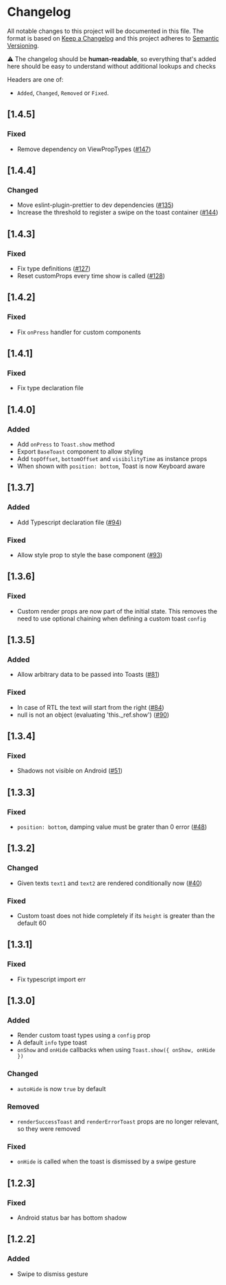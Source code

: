 # Changelog

All notable changes to this project will be documented in this file. The format is based on [Keep a Changelog](http://keepachangelog.com/en/1.0.0/)
and this project adheres to [Semantic Versioning](http://semver.org/spec/v2.0.0.html).

⚠️ The changelog should be **human-readable**, so everything that's added here should be easy to understand without additional lookups and checks

Headers are one of:

- `Added`, `Changed`, `Removed` or `Fixed`.

## [1.4.5]

### Fixed

- Remove dependency on ViewPropTypes ([#147](https://github.com/calintamas/react-native-toast-message/pull/147))

## [1.4.4]

### Changed

- Move eslint-plugin-prettier to dev dependencies ([#135](https://github.com/calintamas/react-native-toast-message/pull/135))
- Increase the threshold to register a swipe on the toast container ([#144](https://github.com/calintamas/react-native-toast-message/pull/144))

## [1.4.3]

### Fixed

- Fix type definitions ([#127](https://github.com/calintamas/react-native-toast-message/pull/127))
- Reset customProps every time show is called ([#128](https://github.com/calintamas/react-native-toast-message/pull/128))

## [1.4.2]

### Fixed

- Fix `onPress` handler for custom components

## [1.4.1]

### Fixed

- Fix type declaration file

## [1.4.0]

### Added

- Add `onPress` to `Toast.show` method
- Export `BaseToast` component to allow styling
- Add `topOffset`, `bottomOffset` and `visibilityTime` as instance props
- When shown with `position: bottom`, Toast is now Keyboard aware

## [1.3.7]

### Added

- Add Typescript declaration file ([#94](https://github.com/calintamas/react-native-toast-message/pull/94))

### Fixed

- Allow style prop to style the base component ([#93](https://github.com/calintamas/react-native-toast-message/pull/93))

## [1.3.6]

### Fixed

- Custom render props are now part of the initial state. This removes the need to use optional chaining when defining a custom toast `config`

## [1.3.5]

### Added

- Allow arbitrary data to be passed into Toasts ([#81](https://github.com/calintamas/react-native-toast-message/pull/81))

### Fixed

- In case of RTL the text will start from the right ([#84](https://github.com/calintamas/react-native-toast-message/pull/84))
- null is not an object (evaluating 'this.\_ref.show') ([#90](https://github.com/calintamas/react-native-toast-message/pull/90))

## [1.3.4]

### Fixed

- Shadows not visible on Android ([#51](https://github.com/calintamas/react-native-toast-message/pull/51))

## [1.3.3]

### Fixed

- `position: bottom`, damping value must be grater than 0 error ([#48](https://github.com/calintamas/react-native-toast-message/pull/48))

## [1.3.2]

### Changed

- Given texts `text1` and `text2` are rendered conditionally now ([#40](https://github.com/calintamas/react-native-toast-message/pull/40))

### Fixed

- Custom toast does not hide completely if its `height` is greater than the default 60

## [1.3.1]

### Fixed

- Fix typescript import err

## [1.3.0]

### Added

- Render custom toast types using a `config` prop
- A default `info` type toast
- `onShow` and `onHide` callbacks when using `Toast.show({ onShow, onHide })`

### Changed

- `autoHide` is now `true` by default

### Removed

- `renderSuccessToast` and `renderErrorToast` props are no longer relevant, so they were removed

### Fixed

- `onHide` is called when the toast is dismissed by a swipe gesture

## [1.2.3]

### Fixed

- Android status bar has bottom shadow

## [1.2.2]

### Added

- Swipe to dismiss gesture
